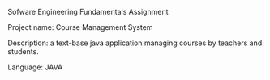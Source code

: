 Sofware Engineering Fundamentals Assignment

Project name: Course Management System

Description: a text-base java application managing courses by teachers and students.

Language: JAVA
